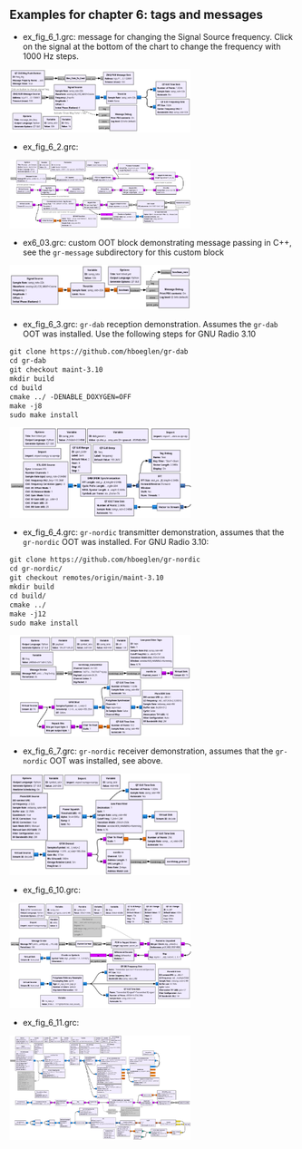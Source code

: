 ## Examples for chapter 6: tags and messages

* ex_fig_6_1.grc: message for changing the Signal Source frequency. Click on
the signal at the bottom of the chart to change the frequency with 1000 Hz 
steps.

<img src="ex_fig_6_1.png" width=320>

* ex_fig_6_2.grc:

<img src="ex_fig_6_2.png" width=320>

* ex6_03.grc: custom OOT block demonstrating message passing in C++, see the
``gr-message`` subdirectory for this custom block

<img src="ex6_03.png" width=320>

* ex_fig_6_3.grc: ``gr-dab`` reception demonstration. Assumes the ``gr-dab`` 
OOT was installed. Use the following steps for GNU Radio 3.10
```
git clone https://github.com/hboeglen/gr-dab
cd gr-dab
git checkout maint-3.10
mkdir build
cd build
cmake ../ -DENABLE_DOXYGEN=OFF
make -j8
sudo make install
```

<img src="ex_fig_6_3.png" width=320>

* ex_fig_6_4.grc: ``gr-nordic`` transmitter demonstration, assumes that the 
``gr-nordic`` OOT was installed. For GNU Radio 3.10:
```
git clone https://github.com/hboeglen/gr-nordic
cd gr-nordic/
git checkout remotes/origin/maint-3.10
mkdir build
cd build/
cmake ../
make -j12
sudo make install
```

<img src="ex_fig_6_4.png" width=320>

* ex_fig_6_7.grc: ``gr-nordic`` receiver demonstration, assumes that the
``gr-nordic`` OOT was installed, see above.

<img src="ex_fig_6_7.png" width=320>

* ex_fig_6_10.grc:

<img src="ex_fig_6_10.png" width=320>

* ex_fig_6_11.grc:

<img src="ex_fig_6_11.png" width=320>
